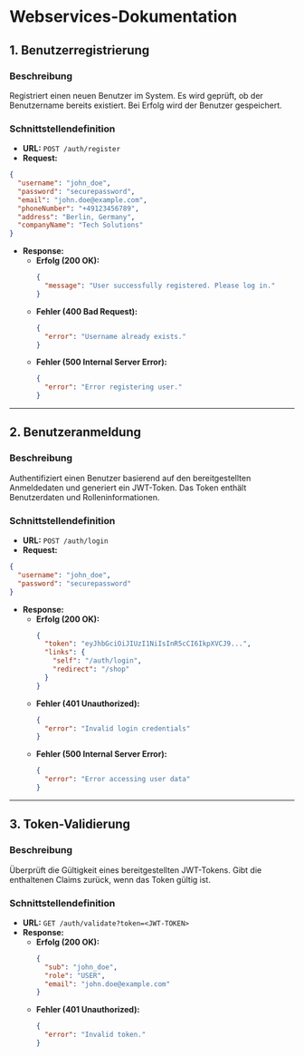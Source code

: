 # Webservices-Dokumentation 

## **1. Benutzerregistrierung**

### **Beschreibung**
Registriert einen neuen Benutzer im System. Es wird geprüft, ob der Benutzername bereits existiert. Bei Erfolg wird der Benutzer gespeichert.

### **Schnittstellendefinition**
- **URL:** `POST /auth/register`
- **Request:**
```json
{
  "username": "john_doe",
  "password": "securepassword",
  "email": "john.doe@example.com",
  "phoneNumber": "+49123456789",
  "address": "Berlin, Germany",
  "companyName": "Tech Solutions"
}
```
- **Response:**
  - **Erfolg (200 OK):**
    ```json
    {
      "message": "User successfully registered. Please log in."
    }
    ```
  - **Fehler (400 Bad Request):**
    ```json
    {
      "error": "Username already exists."
    }
    ```
  - **Fehler (500 Internal Server Error):**
    ```json
    {
      "error": "Error registering user."
    }
    ```

---

## **2. Benutzeranmeldung**

### **Beschreibung**
Authentifiziert einen Benutzer basierend auf den bereitgestellten Anmeldedaten und generiert ein JWT-Token. Das Token enthält Benutzerdaten und Rolleninformationen.

### **Schnittstellendefinition**
- **URL:** `POST /auth/login`
- **Request:**
```json
{
  "username": "john_doe",
  "password": "securepassword"
}
```
- **Response:**
  - **Erfolg (200 OK):**
    ```json
    {
      "token": "eyJhbGciOiJIUzI1NiIsInR5cCI6IkpXVCJ9...",
      "links": {
        "self": "/auth/login",
        "redirect": "/shop"
      }
    }
    ```
  - **Fehler (401 Unauthorized):**
    ```json
    {
      "error": "Invalid login credentials"
    }
    ```
  - **Fehler (500 Internal Server Error):**
    ```json
    {
      "error": "Error accessing user data"
    }
    ```

---

## **3. Token-Validierung**

### **Beschreibung**
Überprüft die Gültigkeit eines bereitgestellten JWT-Tokens. Gibt die enthaltenen Claims zurück, wenn das Token gültig ist.

### **Schnittstellendefinition**
- **URL:** `GET /auth/validate?token=<JWT-TOKEN>`
- **Response:**
  - **Erfolg (200 OK):**
    ```json
    {
      "sub": "john_doe",
      "role": "USER",
      "email": "john.doe@example.com"
    }
    ```
  - **Fehler (401 Unauthorized):**
    ```json
    {
      "error": "Invalid token."
    }
    ```

